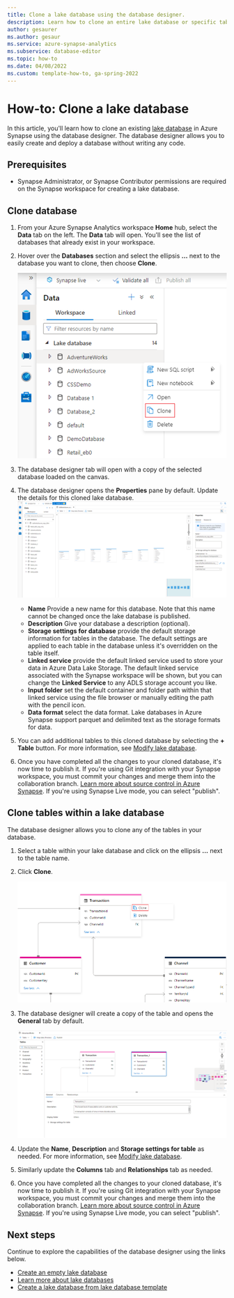 ```yaml
---
title: Clone a lake database using the database designer.
description: Learn how to clone an entire lake database or specific tables within a lake database using the database designer.
author: gesaurer
ms.author: gesaur
ms.service: azure-synapse-analytics
ms.subservice: database-editor
ms.topic: how-to
ms.date: 04/08/2022
ms.custom: template-how-to, ga-spring-2022
---
```



# How-to: Clone a lake database

In this article, you'll learn how to clone an existing [lake database](./concepts-lake-database.md) in Azure Synapse using the database designer. The database designer allows you to easily create and deploy a database without writing any code. 

## Prerequisites

- Synapse Administrator, or Synapse Contributor permissions are required on the Synapse workspace for creating a lake database.

## Clone database 
1. From your Azure Synapse Analytics workspace **Home** hub, select the **Data** tab on the left. The **Data** tab will open. You'll see the list of databases that already exist in your workspace.
2. Hover over the **Databases** section and select the ellipsis **...** next to the database you want to clone, then choose **Clone**.

    ![Screenshot showing how to clone an existing database](./media/clone-lake-database/clone-database.png)

3. The database designer tab will open with a copy of the selected database loaded on the canvas.
4. The database designer opens the **Properties** pane by default. Update the details for this cloned lake database.
![Screenshot showing the cloned database in the designer](./media/clone-lake-database/database-copy.png)
    - **Name** Provide a new name for this database. Note that this name cannot be changed once the lake database is published.
    - **Description** Give your database a description (optional).
    - **Storage settings for database** provide the default storage information for tables in the database. The default settings are applied to each table in the database unless it's overridden on the table itself.
    - **Linked service** provide the default linked service used to store your data in Azure Data Lake Storage. The default linked service associated with the Synapse workspace will be shown, but you can change the **Linked Service** to any ADLS storage account you like.  
    - **Input folder** set the default container and folder path within that linked service using the file browser or manually editing the path with the pencil icon.
    - **Data format** select the data format. Lake databases in Azure Synapse support parquet and delimited text as the storage formats for data.
5. You can add additional tables to this cloned database by selecting the **+ Table** button. For more information, see [Modify lake database](./modify-lake-database.md). 
6. Once you have completed all the changes to your cloned database, it's now time to publish it. If you're using Git integration with your Synapse workspace, you must commit your changes and merge them into the collaboration branch. [Learn more about source control in Azure Synapse](././cicd/../../cicd/source-control.md). If you're using Synapse Live mode, you can select "publish".


## Clone tables within a lake database
The database designer allows you to clone any of the tables in your database.

1. Select a table within your lake database and click on the ellipsis **...** next to the table name. 
2. Click **Clone**.

   ![Screenshot showing how to clone a table](./media/clone-lake-database/clone-table.png)

3. The database designer will create a copy of the table and opens the **General** tab by default.

   ![Screenshot showing the cloned table in the designer](./media/clone-lake-database/table-copy-general-tab.png)

4. Update the **Name**, **Description** and **Storage settings for table** as needed. For more information, see [Modify lake database](./modify-lake-database.md).
5. Similarly update the **Columns** tab and **Relationships** tab as needed.
6. Once you have completed all the changes to your cloned database, it's now time to publish it. If you're using Git integration with your Synapse workspace, you must commit your changes and merge them into the collaboration branch. [Learn more about source control in Azure Synapse](././cicd/../../cicd/source-control.md). If you're using Synapse Live mode, you can select "publish".


## Next steps
Continue to explore the capabilities of the database designer using the links below. 
- [Create an empty lake database](./create-empty-lake-database.md)
- [Learn more about lake databases](./concepts-lake-database.md)
- [Create a lake database from lake database template](./create-lake-database-from-lake-database-templates.md)
